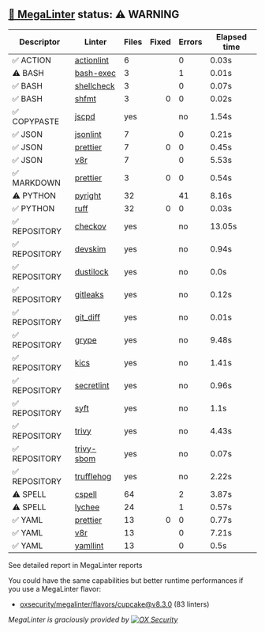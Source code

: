 ## [🦙 MegaLinter](https://megalinter.io/8.3.0) status: ⚠️ WARNING

| Descriptor  |                                  Linter                                   |Files|Fixed|Errors|Elapsed time|
|-------------|---------------------------------------------------------------------------|-----|----:|------|------------|
|✅ ACTION    |[actionlint](https://megalinter.io/8.3.0/descriptors/action_actionlint)    |    6|     |     0|0.03s       |
|⚠️ BASH      |[bash-exec](https://megalinter.io/8.3.0/descriptors/bash_bash_exec)        |    3|     |     1|0.01s       |
|✅ BASH      |[shellcheck](https://megalinter.io/8.3.0/descriptors/bash_shellcheck)      |    3|     |     0|0.07s       |
|✅ BASH      |[shfmt](https://megalinter.io/8.3.0/descriptors/bash_shfmt)                |    3|    0|     0|0.02s       |
|✅ COPYPASTE |[jscpd](https://megalinter.io/8.3.0/descriptors/copypaste_jscpd)           |yes  |     |no    |1.54s       |
|✅ JSON      |[jsonlint](https://megalinter.io/8.3.0/descriptors/json_jsonlint)          |    7|     |     0|0.21s       |
|✅ JSON      |[prettier](https://megalinter.io/8.3.0/descriptors/json_prettier)          |    7|    0|     0|0.45s       |
|✅ JSON      |[v8r](https://megalinter.io/8.3.0/descriptors/json_v8r)                    |    7|     |     0|5.53s       |
|✅ MARKDOWN  |[prettier](https://megalinter.io/8.3.0/descriptors/markdown_prettier)      |    3|    0|     0|0.54s       |
|⚠️ PYTHON    |[pyright](https://megalinter.io/8.3.0/descriptors/python_pyright)          |   32|     |    41|8.16s       |
|✅ PYTHON    |[ruff](https://megalinter.io/8.3.0/descriptors/python_ruff)                |   32|    0|     0|0.03s       |
|✅ REPOSITORY|[checkov](https://megalinter.io/8.3.0/descriptors/repository_checkov)      |yes  |     |no    |13.05s      |
|✅ REPOSITORY|[devskim](https://megalinter.io/8.3.0/descriptors/repository_devskim)      |yes  |     |no    |0.94s       |
|✅ REPOSITORY|[dustilock](https://megalinter.io/8.3.0/descriptors/repository_dustilock)  |yes  |     |no    |0.0s        |
|✅ REPOSITORY|[gitleaks](https://megalinter.io/8.3.0/descriptors/repository_gitleaks)    |yes  |     |no    |0.12s       |
|✅ REPOSITORY|[git_diff](https://megalinter.io/8.3.0/descriptors/repository_git_diff)    |yes  |     |no    |0.01s       |
|✅ REPOSITORY|[grype](https://megalinter.io/8.3.0/descriptors/repository_grype)          |yes  |     |no    |9.48s       |
|✅ REPOSITORY|[kics](https://megalinter.io/8.3.0/descriptors/repository_kics)            |yes  |     |no    |1.41s       |
|✅ REPOSITORY|[secretlint](https://megalinter.io/8.3.0/descriptors/repository_secretlint)|yes  |     |no    |0.96s       |
|✅ REPOSITORY|[syft](https://megalinter.io/8.3.0/descriptors/repository_syft)            |yes  |     |no    |1.1s        |
|✅ REPOSITORY|[trivy](https://megalinter.io/8.3.0/descriptors/repository_trivy)          |yes  |     |no    |4.43s       |
|✅ REPOSITORY|[trivy-sbom](https://megalinter.io/8.3.0/descriptors/repository_trivy_sbom)|yes  |     |no    |0.07s       |
|✅ REPOSITORY|[trufflehog](https://megalinter.io/8.3.0/descriptors/repository_trufflehog)|yes  |     |no    |2.22s       |
|⚠️ SPELL     |[cspell](https://megalinter.io/8.3.0/descriptors/spell_cspell)             |64   |     |2     |3.87s       |
|⚠️ SPELL     |[lychee](https://megalinter.io/8.3.0/descriptors/spell_lychee)             |24   |     |1     |0.57s       |
|✅ YAML      |[prettier](https://megalinter.io/8.3.0/descriptors/yaml_prettier)          |13   |    0|     0|0.77s       |
|✅ YAML      |[v8r](https://megalinter.io/8.3.0/descriptors/yaml_v8r)                    |13   |     |     0|7.21s       |
|✅ YAML      |[yamllint](https://megalinter.io/8.3.0/descriptors/yaml_yamllint)          |13   |     |     0|0.5s        |

See detailed report in MegaLinter reports

You could have the same capabilities but better runtime performances if you use a MegaLinter flavor:
- [oxsecurity/megalinter/flavors/cupcake@v8.3.0](https://megalinter.io/8.3.0/flavors/cupcake/) (83 linters)


_MegaLinter is graciously provided by [![OX Security](https://www.ox.security/wp-content/uploads/2022/06/logo.svg?ref=megalinter_comment)](https://www.ox.security/?ref=megalinter)_